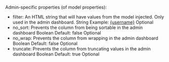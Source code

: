 Admin-specific properties (of model properties):
	
- filter:
	An HTML string that will have values from the model injected. Only used in the admin dashboard.
	String
	Example: <a href="/users/profile/{uid}">{username}</a>
	Optional
- no_sort:
	Prevents the column from being sortable in the admin dashboard
	Boolean
	Default: false
	Optional
- no_wrap:
	Prevents the column from wrapping in the admin dashboard
	Boolean
	Default: false
	Optional
- truncate:
	Prevents the column from truncating values in the admin dashboard
	Boolean
	Default: true
	Optional